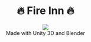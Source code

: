  <h1 align="center">🔥 Fire Inn 🔥</h1> 
  <p align="center">
  <img src="https://img.shields.io/badge/License-MIT-blue.svg"><br>
  Made with Unity 3D and Blender
  </p>
